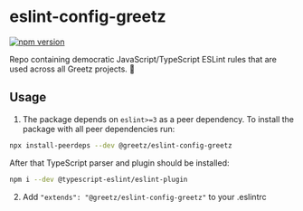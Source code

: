 # eslint-config-greetz

[![npm version](https://badge.fury.io/js/%40greetz%2Feslint-config-greetz.svg)](https://badge.fury.io/js/%40greetz%2Feslint-config-greetz)

Repo containing democratic JavaScript/TypeScript ESLint rules that are used across all Greetz projects. 🙌

## Usage

1. The package depends on `eslint>=3` as a peer dependency. To install the package with all peer dependencies run:

```sh
npx install-peerdeps --dev @greetz/eslint-config-greetz
```

After that TypeScript parser and plugin should be installed:

```sh
npm i --dev @typescript-eslint/eslint-plugin
```

2. Add `"extends": "@greetz/eslint-config-greetz"` to your .eslintrc
